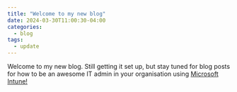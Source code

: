```yaml
---
title: "Welcome to my new blog"
date: 2024-03-30T11:00:30-04:00
categories:
  - blog
tags:
  - update
---
```


Welcome to my new blog. Still getting it set up, but stay tuned for blog posts for how to be an awesome IT admin in your organisation using [Microsoft Intune!](https://learn.microsoft.com/en-us/mem/intune/fundamentals/what-is-intune)